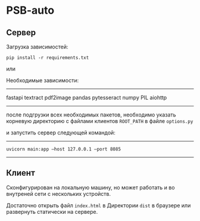 
# PSB-auto

## Сервер

Загрузка зависимостей:

`pip install -r requirements.txt`

или

Необходимые зависимости:
______________________________________________
fastapi 
textract 
pdf2image 
pandas 
pytesseract 
numpy 
PIL 
aiohttp 

______________________________________________

после подгрузки всех необходимых пакетов, 
необходимо указать корневую директорию с файлами клиентов
`ROOT_PATH` в файле `options.py`

и запустить сервер следующей командой:
_______________________________________________
`uvicorn main:app —host 127.0.0.1 —port 8085`
_______________________________________________


## Клиент

Сконфигурирован на локальную машину, но может работать и во внутреней сети с нескольких устройств.

Достаточно открыть файл `index.html` в Директории `dist` в браузере или развернуть статически на сервере.

